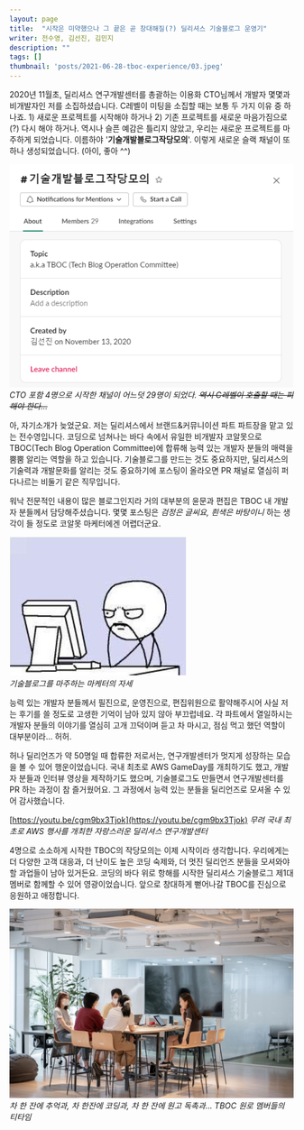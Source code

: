 ```yaml
---	
layout: page	
title:  "시작은 미약했으나 그 끝은 곧 창대해질(?) 딜리셔스 기술블로그 운영기"	
writer: 전수영, 김선진, 김민지
description: ""
tags: []
thumbnail: 'posts/2021-06-28-tboc-experience/03.jpeg'
---
```


2020년 11월초, 딜리셔스 연구개발센터를 총괄하는 이용화 CTO님께서 개발자 몇몇과 비개발자인 저를 소집하셨습니다. C레벨이 미팅을 소집할 때는 보통 두 가지 이유 중 하나죠. 1) 새로운 프로젝트를 시작해야 하거나 2) 기존 프로젝트를 새로운 마음가짐으로(?) 다시 해야 하거나. 역시나 슬픈 예감은 틀리지 않았고, 우리는 새로운 프로젝트를 마주하게 되었습니다. 이름하야 '**기술개발블로그작당모의**'. 이렇게 새로운 슬랙 채널이 또 하나 생성되었습니다. (아이, 좋아 ^^)

![](/assets/image/posts/2021-06-28-tboc-experience/01.png)<br/>
*CTO 포함 4명으로 시작한 채널이 어느덧 29명이 되었다. ~~역시 C레벨이 호출할 때는 피해야 한다...~~*
<br/>

아, 자기소개가 늦었군요. 저는 딜리셔스에서 브랜드&커뮤니이션 파트 파트장을 맡고 있는 전수영입니다. 코딩으로 넘쳐나는 바다 속에서 유일한 비개발자 코알못으로 TBOC(Tech Blog Operation Committee)에 합류해 능력 있는 개발자 분들의 매력을 뿜뿜 알리는 역할을 하고 있습니다. 기술블로그를 만드는 것도 중요하지만, 딜리셔스의 기술력과 개발문화를 알리는 것도 중요하기에 포스팅이 올라오면 PR 채널로 열심히 퍼다나르는 비둘기 같은 직무입니다. 

워낙 전문적인 내용이 많은 블로그인지라 거의 대부분의 윤문과 편집은 TBOC 내 개발자 분들께서 담당해주셨습니다. 몇몇 포스팅은 *검정은 글씨요, 흰색은 바탕이니* 하는 생각이 들 정도로 코알못 마케터에겐 어렵더군요.

![](/assets/image/posts/2021-06-28-tboc-experience/02.jpeg)<br/>
*기술블로그를 마주하는 마케터의 자세*
<br/>

능력 있는 개발자 분들께서 필진으로, 운영진으로, 편집위원으로 활약해주시어 사실 저는 후기를 쓸 정도로 고생한 기억이 남아 있지 않아 부끄럽네요. 각 파트에서 열일하시는 개발자 분들의 이야기를 열심히 고개 끄덕이며 듣고 차 마시고, 점심 먹고 했던 역할이 대부분이라... 허허. 

허나 딜리언즈가 약 50명일 때 합류한 저로서는, 연구개발센터가 멋지게 성장하는 모습을 볼 수 있어 행운이었습니다. 국내 최초로 AWS GameDay를 개최하기도 했고, 개발자 분들과 인터뷰 영상을 제작하기도 했으며, 기술블로그도 만들면서 연구개발센터를 PR 하는 과정이 참 즐거웠어요. 그 과정에서 능력 있는 분들을 딜리언즈로 모셔올 수 있어 감사했습니다.

[https://youtu.be/cgm9bx3Tjok](https://youtu.be/cgm9bx3Tjok)
*무려 국내 최초로 AWS 행사를 개최한 자랑스러운 딜리셔스 연구개발센터*
<br/>

4명으로 소소하게 시작한 TBOC의 작당모의는 이제 시작이라 생각합니다. 우리에게는 더 다양한 고객 대응과, 더 난이도 높은 코딩 숙제와, 더 멋진 딜리언즈 분들을 모셔와야 할 과업들이 남아 있거든요. 코딩의 바다 위로 항해를 시작한 딜리셔스 기술블로그 제1대 멤버로 함께할 수 있어 영광이었습니다. 앞으로 창대하게 뻗어나갈 TBOC를 진심으로 응원하고 애정합니다. 

![](/assets/image/posts/2021-06-28-tboc-experience/03.jpeg)<br/>
*차 한 잔에 추억과, 차 한잔에 코딩과, 차 한 잔에 원고 독촉과... TBOC 원로 멤버들의 티타임*
<br/>